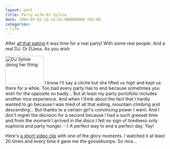 ```yaml
---
layout: post
title: Party with DJ Sylvie
date: 2004-05-03 14:14:43.000000000 +02:00
categories:
- life
---
```

After <a href="http://www.rusiczki.net/2004/05/03/the-official-may-1st-food-fest/" title="Kitsched - The official May 1st food fest!">all that eating</a> it was time for a real party! With some real people. And a real DJ. Or DJess. As you wish.

<a href="https://content.rusiczki.net/blogpics/dj_sylvie.php" onclick="window.open('https://content.rusiczki.net/blogpics/dj_sylvie.php','popup','width=1024,height=768,scrollbars=no,resizable=no,toolbar=no,directories=no,location=no,menubar=no,status=no,left=0,top=0'); return false"><img src="https://content.rusiczki.net/blogpics/dj_sylvie-thumb.jpg" width="120" height="90" border="0" alt="DJ Sylvie doing her thing" class="postimage" /></a> I know I'll say a cliche but she lifted us high and kept us there for a while. Too bad every party has to end because sometimes you wish for the opposite so badly... But at least my party portofolio includes another nice experience. And when I think about the fact that I hardly wanted to go because I was tired of all that eating, mountain climbing and descending... But thanks to a certain girl's convincing power I went. And I don't regret the decision for a second because I had a such greeeat time and from the moment I arrived in the disco I felt no sign of tiredness only euphoria and party hunger. :-) A perfect way to end a perfect day. Yay!

Here's <a href="https://content.rusiczki.net/blogstuff/sylvie.avi" title="1 MB - DivX 3.1">a short video clip</a> with one of the glory moments. I watched it at least 20 times and every time it gave me the goosebumps. So nice...
